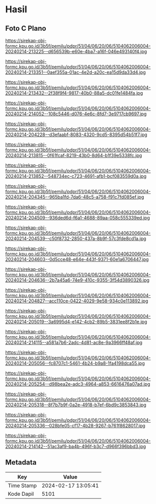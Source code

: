 # Hasil

## Foto C Plano

https://sirekap-obj-formc.kpu.go.id/3b5f/pemilu/pdpr/51/04/06/20/06/5104062006004-20240214-213225--d656539b-e60e-4ba7-a16f-046e493140f4.jpg

https://sirekap-obj-formc.kpu.go.id/3b5f/pemilu/pdpr/51/04/06/20/06/5104062006004-20240214-213351--0aef355a-01ac-4e2d-a20c-ea15d9da33d4.jpg

https://sirekap-obj-formc.kpu.go.id/3b5f/pemilu/pdpr/51/04/06/20/06/5104062006004-20240214-213432--2f38f9f4-9817-40b0-88a5-dc01fe1484fa.jpg

https://sirekap-obj-formc.kpu.go.id/3b5f/pemilu/pdpr/51/04/06/20/06/5104062006004-20240214-214052--108c5446-d076-4e6c-8fd7-3e9717cb9697.jpg

https://sirekap-obj-formc.kpu.go.id/3b5f/pemilu/pdpr/51/04/06/20/06/5104062006004-20240214-204228--d3efaabf-8083-4320-9cd5-8395d54b51f7.jpg

https://sirekap-obj-formc.kpu.go.id/3b5f/pemilu/pdpr/51/04/06/20/06/5104062006004-20240214-213815--0f61fcaf-8219-43b0-8d64-b1f39e5338fc.jpg

https://sirekap-obj-formc.kpu.go.id/3b5f/pemilu/pdpr/51/04/06/20/06/5104062006004-20240214-213852--548734ec-c723-4691-afb1-bcf083559d0a.jpg

https://sirekap-obj-formc.kpu.go.id/3b5f/pemilu/pdpr/51/04/06/20/06/5104062006004-20240214-204345--965ba1fd-7da6-48c5-a758-f91c7fd085ef.jpg

https://sirekap-obj-formc.kpu.go.id/3b5f/pemilu/pdpr/51/04/06/20/06/5104062006004-20240214-204509--936ded6d-f6a1-4688-89aa-058c555339ed.jpg

https://sirekap-obj-formc.kpu.go.id/3b5f/pemilu/pdpr/51/04/06/20/06/5104062006004-20240214-204539--c50f8732-2850-437a-8b9f-57c3fde8cd1a.jpg

https://sirekap-obj-formc.kpu.go.id/3b5f/pemilu/pdpr/51/04/06/20/06/5104062006004-20240214-204603--0d5cce48-e64e-443f-9371-60e1a6706447.jpg

https://sirekap-obj-formc.kpu.go.id/3b5f/pemilu/pdpr/51/04/06/20/06/5104062006004-20240214-204636--2b7a45a6-74e9-410c-9355-3f54d3890326.jpg

https://sirekap-obj-formc.kpu.go.id/3b5f/pemilu/pdpr/51/04/06/20/06/5104062006004-20240214-204827--acc110ce-0422-4029-9e58-934c0e113892.jpg

https://sirekap-obj-formc.kpu.go.id/3b5f/pemilu/pdpr/51/04/06/20/06/5104062006004-20240214-205019--3a6995d4-e142-4cb2-89b5-3831ee8f2b1e.jpg

https://sirekap-obj-formc.kpu.go.id/3b5f/pemilu/pdpr/51/04/06/20/06/5104062006004-20240214-214115--a581a7b6-2adc-4d81-ac8e-9a3966ff48af.jpg

https://sirekap-obj-formc.kpu.go.id/3b5f/pemilu/pdpr/51/04/06/20/06/5104062006004-20240214-205056--fc8707c1-5461-4b24-b9a8-1fa4198dca55.jpg

https://sirekap-obj-formc.kpu.go.id/3b5f/pemilu/pdpr/51/04/06/20/06/5104062006004-20240214-205254--d98bea2e-adc3-4964-a853-6616476a07ad.jpg

https://sirekap-obj-formc.kpu.go.id/3b5f/pemilu/pdpr/51/04/06/20/06/5104062006004-20240214-205318--8f7b7b9f-0a2e-4918-b7ef-6bd9c3853843.jpg

https://sirekap-obj-formc.kpu.go.id/3b5f/pemilu/pdpr/51/04/06/20/06/5104062006004-20240214-205336--028bfe05-cf17-4b28-9267-b761f8628017.jpg

https://sirekap-obj-formc.kpu.go.id/3b5f/pemilu/pdpr/51/04/06/20/06/5104062006004-20240214-214142--51ac3af9-ba4b-496f-b3c7-d966f396bbd3.jpg


## Metadata

| Key        | Value               |
| ---------- | ------------------- |
| Time Stamp | 2024-02-17 13:05:41 |
| Kode Dapil | 5101                |



